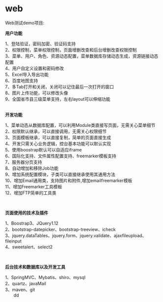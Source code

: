 # web
Web测试demo项目:<br/>
   <p><b>用户功能</b></p>
          1、登陆验证，密码加密、验证码支持<br/>
          2、权限控制，菜单权限控制，页面增删改查和后台增删改查权限控制<br/>
          3、菜单、用户、角色、资源动态配置，菜单数据库存储动态生成，资源链接动态配置<br/>
          4、用户自定义设置和密码修改<br/>
          5、Excel导入导出功能<br/>
          6、百度地图支持<br/>
          7、多Tab打开和关闭，关闭可以记住最后一次打开的窗口<br/>
          8、图片上传功能，可以修改头像<br/>
          9、全国省市县三级菜单支持，左右layout可以伸缩功能<br/>
         <br/>
         <p><b>开发功能</b></p>
          1、菜单动态从数据库配置，可以利用Module类直接写页面，无需关心菜单细节<br/>
          2、权限默认继承，可以直接调用，无需关心权限细节<br/>
          3、页面模板继承，可以直接复制，简单的页面直接生成<br/>
          4、开发只需关心业务逻辑，控台基本功能可以默认实现<br/>
          5、使用boostrap默认可以自适应iframe<br/>
          6、国际化支持、文件属性配置支持、freemarker模板支持<br/>
          7、服务器分页支持<br/>
          8、自动增加和移除Job功能<br/>
          9、增加系统配置模块，子类可以直接继承使用其通用方法<br/>
          10、增加Email通用类，支持图片和附件,增加emailfreemarker模板<br/>
          11、增加Freemarker工具模板<br/>
          12、增加FTP简单的工具类<br/>
          </p>
          <br/>
         <p><b>页面使用的技术及插件</b></p>
          1、Boostrap3、JQuery1.12<br/>
          2、bootstrap-datepicker、bootstrap-treeview、icheck<br/>
          3、jquery.dataTables、jquery.form、jquery.validate、ajaxfileupload、fileinput<br/>
          4、sweetalert、select2<br/>
          </p>
          <br/>
         <p><b>后台技术和数据库以及开发工具</b></p>
          1、SpringMVC、Mybatis、shiro、mysql<br/>
          2、quartz、javaMail<br/>
          3、maven、git<br/>
        dd
   </p>

